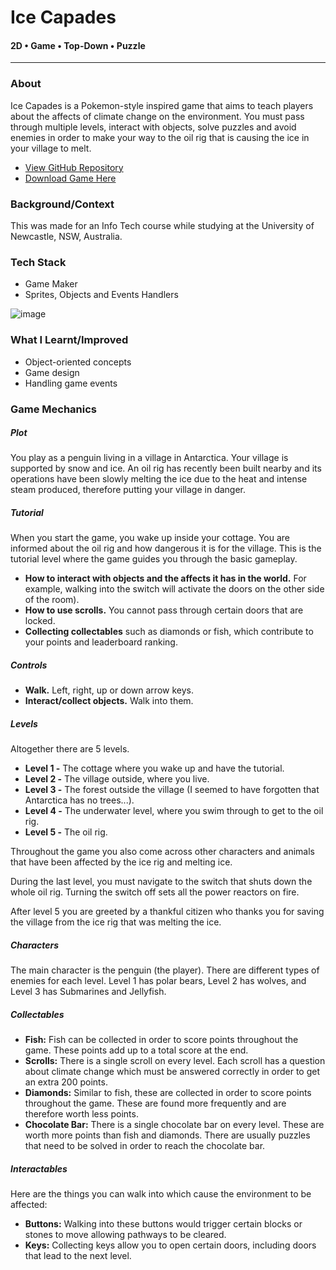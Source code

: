 # Ice Capades
#### 2D • Game • Top-Down • Puzzle
<hr>

### **About**

<div class="pb-3"></div>

Ice Capades is a Pokemon-style inspired game that aims to teach players about the affects of climate change on the environment. You must pass through multiple levels, 
interact with objects, solve puzzles and avoid enemies in order to make your way to the oil rig that is causing the ice in your village to melt.

<div class="pb-3"></div>

* <a class="cyanLink" href="https://github.com/vondreii/ice-capades">View GitHub Repository</a>
* <a class="cyanLink" href="./assets/portfolio/downloads/IceCapades.zip">Download Game Here</a>

<div class="pb-3"></div>

### **Background/Context**

<div class="pb-3"></div>

This was made for an Info Tech course while studying at the University of Newcastle, NSW, Australia.

<div class="pb-3"></div>

### **Tech Stack**

<div class="pb-3"></div>

* Game Maker
* Sprites, Objects and Events Handlers

<div class="pb-3"></div>

<!-- ----------- Image ----------- -->   
<div class="image-container">
  <img src="./assets/portfolio/images/iceCapades/header.jpg" loading="lazy" alt="image" class="image-75"/> 
</div>
<!-- ----------------------------- -->

<div class="pb-3"></div>

### **What I Learnt/Improved**

<div class="pb-3"></div>

* Object-oriented concepts
* Game design
* Handling game events

<div class="pb-3"></div>

### **Game Mechanics**

<div class="pb-3"></div>

##### **Plot**

<div class="pb-3"></div>

You play as a penguin living in a village in Antarctica. Your village is supported by snow and ice. An oil rig has recently been 
built nearby and its operations have been slowly melting the ice due to the heat and intense steam produced, therefore putting your village in danger.

<div class="pb-3"></div>

##### **Tutorial**

<div class="pb-3"></div>

When you start the game, you wake up inside your cottage. You are informed about the oil rig and how dangerous it is for the village. 
This is the tutorial level where the game guides you through the basic gameplay.

<div class="pb-3"></div>

* **How to interact with objects and the affects it has in the world.** For example, walking into the switch will activate the doors on the other side of the room).
* **How to use scrolls.** You cannot pass through certain doors that are locked.
* **Collecting collectables** such as diamonds or fish, which contribute to your points and leaderboard ranking.

<div class="pb-3"></div>

##### **Controls**

<div class="pb-3"></div>

* **Walk.** Left, right, up or down arrow keys.
* **Interact/collect objects.** Walk into them.

<div class="pb-3"></div>

##### **Levels**

<div class="pb-3"></div>

Altogether there are 5 levels.

<div class="pb-3"></div>

* **Level 1 -** The cottage where you wake up and have the tutorial.
* **Level 2 -** The village outside, where you live.
* **Level 3 -** The forest outside the village (I seemed to have forgotten that Antarctica has no trees...).
* **Level 4 -** The underwater level, where you swim through to get to the oil rig.
* **Level 5 -** The oil rig.

<div class="pb-3"></div>

Throughout the game you also come across other characters and animals that have been affected by the ice rig and melting ice.

<div class="pb-3"></div>

During the last level, you must navigate to the switch that shuts down the whole oil rig. Turning the switch off sets all the power reactors on fire.

<div class="pb-3"></div>

After level 5 you are greeted by a thankful citizen who thanks you for saving the village from the ice rig that was melting the ice.

<div class="pb-3"></div>

##### **Characters**

<div class="pb-3"></div>

The main character is the penguin (the player). There are different types of enemies for each level. Level 1 has polar bears, Level 2 has wolves, and Level 3 has Submarines and Jellyfish.

<div class="pb-3"></div>

##### **Collectables**

<div class="pb-3"></div>

* **Fish:** Fish can be collected in order to score points throughout the game. These points add up to a total score at the end.
* **Scrolls:** There is a single scroll on every level. Each scroll has a question about climate change which must be answered correctly in order to get an extra 200 points.
* **Diamonds:** Similar to fish, these are collected in order to score points throughout the game. These are found more frequently and are therefore worth less points.
* **Chocolate Bar:** There is a single chocolate bar on every level. These are worth more points than fish and diamonds. There are usually puzzles that need to be solved in order to reach the chocolate bar.

<div class="pb-3"></div>

##### **Interactables**

<div class="pb-3"></div>

Here are the things you can walk into which cause the environment to be affected:

<div class="pb-3"></div>

* **Buttons:** Walking into these buttons would trigger certain blocks or stones to move allowing pathways to be cleared.
* **Keys:** Collecting keys allow you to open certain doors, including doors that lead to the next level.

<div class="pb-3"></div>